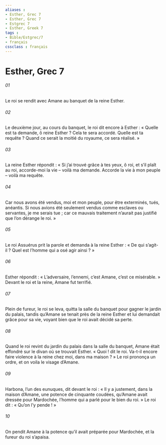 ```yaml
---
aliases : 
- Esther, Grec 7
- Esther, Grec 7
- Estgrec 7
- Esther, Greek 7
tags : 
- Bible/Estgrec/7
- français
cssclass : français
---
```


# Esther, Grec 7

###### 01
Le roi se rendit avec Amane au banquet de la reine Esther.
###### 02
Le deuxième jour, au cours du banquet, le roi dit encore à Esther : « Quelle est ta demande, ô reine Esther ? Cela te sera accordé. Quelle est ta requête ? Quand ce serait la moitié du royaume, ce sera réalisé. »
###### 03
La reine Esther répondit : « Si j’ai trouvé grâce à tes yeux, ô roi, et s’il plaît au roi, accorde-moi la vie – voilà ma demande. Accorde la vie à mon peuple – voilà ma requête.
###### 04
Car nous avons été vendus, moi et mon peuple, pour être exterminés, tués, anéantis. Si nous avions été seulement vendus comme esclaves ou servantes, je me serais tue ; car ce mauvais traitement n’aurait pas justifié que l’on dérange le roi. »
###### 05
Le roi Assuérus prit la parole et demanda à la reine Esther : « De qui s’agit-il ? Quel est l’homme qui a osé agir ainsi ? »
###### 06
Esther répondit : « L’adversaire, l’ennemi, c’est Amane, c’est ce misérable. »
Devant le roi et la reine, Amane fut terrifié.
###### 07
Plein de fureur, le roi se leva, quitta la salle du banquet pour gagner le jardin du palais, tandis qu’Amane se tenait près de la reine Esther et lui demandait grâce pour sa vie, voyant bien que le roi avait décidé sa perte.
###### 08
Quand le roi revint du jardin du palais dans la salle du banquet, Amane était effondré sur le divan où se trouvait Esther. « Quoi ! dit le roi. Va-t-il encore faire violence à la reine chez moi, dans ma maison ? » Le roi prononça un ordre, et on voila le visage d’Amane.
###### 09
Harbona, l’un des eunuques, dit devant le roi : « Il y a justement, dans la maison d’Amane, une potence de cinquante coudées, qu’Amane avait dressée pour Mardochée, l’homme qui a parlé pour le bien du roi. » Le roi dit : « Qu’on l’y pende ! »
###### 10
On pendit Amane à la potence qu’il avait préparée pour Mardochée, et la fureur du roi s’apaisa.
